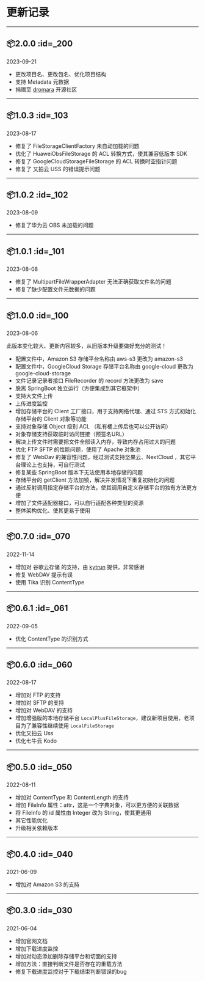 # 更新记录

-------

## 📦2.0.0 :id=_200
2023-09-21
- 更改项目名、更改包名、优化项目结构
- 支持 Metadata 元数据
- 捐赠至 [dromara](https://dromara.org/zh) 开源社区

-------

## 📦1.0.3 :id=_103
2023-08-17
- 修复了 FileStorageClientFactory 未自动加载的问题
- 优化了 HuaweiObsFileStorage 的 ACL 转换方式，使其兼容低版本 SDK
- 修复了 GoogleCloudStorageFileStorage 的 ACL 转换时空指针问题
- 修复了 又拍云 USS 的错误提示问题

-------

## 📦1.0.2 :id=_102
2023-08-09
- 修复了华为云 OBS 未加载的问题

-------

## 📦1.0.1 :id=_101
2023-08-08
- 修复了 MultipartFileWrapperAdapter 无法正确获取文件名的问题
- 修复了缺少配置文件元数据的问题

-------

## 📦1.0.0 :id=_100
2023-08-06

此版本变化较大、更新内容较多，从旧版本升级要做好充分的测试！
- 配置文件中，Amazon S3 存储平台名称由 aws-s3 更改为 amazon-s3
- 配置文件中，GoogleCloud Storage 存储平台名称由 google-cloud 更改为 google-cloud-storage
- 文件记录记录者接口 FileRecorder 的 record 方法更改为 save
- 脱离 SpringBoot 独立运行（方便集成到其它框架中）
- 支持大文件上传
- 上传进度监控
- 增加存储平台的 Client 工厂接口，用于支持网络代理、通过 STS 方式初始化存储平台的 Client 对象等功能
- 支持对象存储 Object 级别 ACL （私有桶上传后也可以公开访问）
- 对象存储支持获取临时访问链接（预签名URL）
- 解决上传文件时需要把文件全部读入内存，导致内存占用过大的问题
- 优化 FTP SFTP 的性能问题，使用了 Apache 对象池
- 修复了 WebDav 的兼容性问题，经过测试支持坚果云、NextCloud ，其它平台理论上也支持，可自行测试
- 修复某些 SpringBoot 版本下无法使用本地存储的问题
- 存储平台的 getClient 方法加锁，解决并发情况下重复初始化的问题
- 通过反射调用指定存储平台的方法，使其调用自定义存储平台的独有方法更方便
- 增加了文件适配器接口，可以自行适配各种类型的资源
- 整体架构优化、使其更易于使用

-------

## 📦0.7.0  :id=_070
2022-11-14
- 增加对 谷歌云存储 的支持，由 [kytrun](https://github.com/dromara/x-file-storage/pull/42) 提供，非常感谢
- 修复 WebDAV 提示有误
- 使用 Tika 识别 ContentType

-------

## 📦0.6.1 :id=_061
2022-09-05
- 优化 ContentType 的识别方式

-------

## 📦0.6.0 :id=_060
2022-08-17
- 增加对 FTP 的支持
- 增加对 SFTP 的支持
- 增加对 WebDAV 的支持
- 增加增强版的本地存储平台 `LocalPlusFileStorage`，建议新项目使用，老项目为了兼容性继续使用 `LocalFileStorage`
- 优化又拍云 Uss
- 优化七牛云 Kodo

-------

## 📦0.5.0 :id=_050
2022-08-11
- 增加对 ContentType 和 ContentLength 的支持
- 增加 FileInfo 属性：attr，这是一个字典对象，可以更方便的关联数据
- 将 FileInfo 的 id 属性由 Integer 改为 String，使其更通用
- 其它性能优化
- 升级相关依赖版本

-------

## 📦0.4.0  :id=_040
2021-06-09
- 增加对 Amazon S3 的支持

-------

## 📦0.3.0  :id=_030
2021-06-04
- 增加官网文档
- 增加下载进度监控
- 增加对动态添加删除存储平台和切面的支持
- 增加方法：直接判断文件是否存在的重载方法
- 修复下载进度监控对于下载结束判断错误的bug
